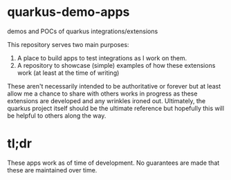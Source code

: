 # quarkus-demo-apps
demos and POCs of quarkus integrations/extensions

This repository serves two main purposes:

1. A place to build apps to test integrations as I work on them.
2. A repository to showcase (simple) examples of how these extensions work (at least at the time of writing)

These aren't necessarily intended to be authoritative or forever but at least allow me a chance to share with others works in progress as these extensions are developed and any wrinkles ironed out.  Ultimately, the quarkus project itself should be the ultimate reference but hopefully this will be helpful to others along the way.

# tl;dr

These apps work as of time of development.  No guarantees are made that these are maintained over time.   
